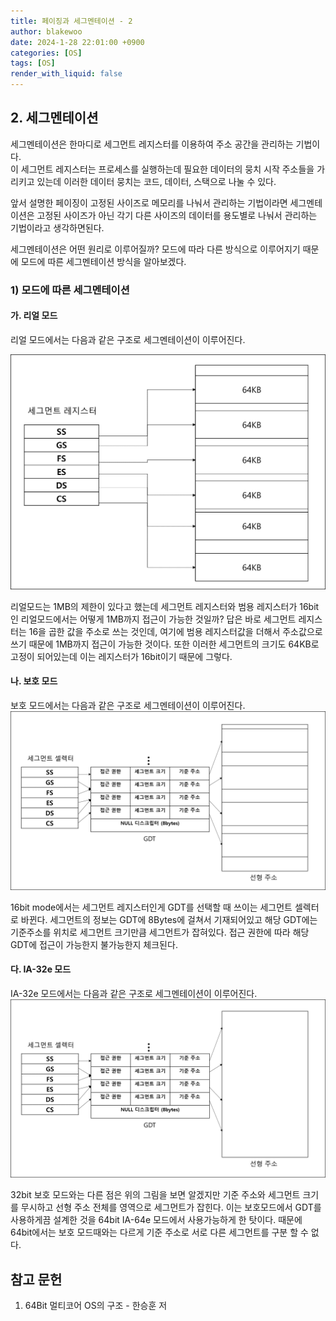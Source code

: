 ```yaml
---
title: 페이징과 세그멘테이션 - 2
author: blakewoo
date: 2024-1-28 22:01:00 +0900
categories: [OS]
tags: [OS]
render_with_liquid: false
---
```


## 2. 세그멘테이션
세그멘테이션은 한마디로 세그먼트 레지스터를 이용하여 주소 공간을 관리하는 기법이다.   
이 세그먼트 레지스터는 프로세스를 실행하는데 필요한 데이터의 뭉치 시작 주소들을 가리키고 있는데
이러한 데이터 뭉치는 코드, 데이터, 스택으로 나눌 수 있다.

앞서 설명한 페이징이 고정된 사이즈로 메모리를 나눠서 관리하는 기법이라면 세그멘테이션은
고정된 사이즈가 아닌 각기 다른 사이즈의 데이터를 용도별로 나눠서 관리하는 기법이라고 생각하면된다.

세그멘테이션은 어떤 원리로 이루어질까?
모드에 따라 다른 방식으로 이루어지기 때문에 모드에 따른 세그멘테이션 방식을 알아보겠다.

### 1) 모드에 따른 세그멘테이션
#### 가. 리얼 모드
리얼 모드에서는 다음과 같은 구조로 세그멘테이션이 이루어진다.

![img.png](/assets/blog/os/2024/16bit_mode_segmantation.png)     
 
리얼모드는 1MB의 제한이 있다고 했는데 세그먼트 레지스터와 범용 레지스터가 16bit인 리얼모드에서는 어떻게 1MB까지 접근이 가능한 것일까?
답은 바로 세그먼트 레지스터는 16을 곱한 값을 주소로 쓰는 것인데, 여기에 범용 레지스터값을 더해서
주소값으로 쓰기 때문에 1MB까지 접근이 가능한 것이다.
또한 이러한 세그먼트의 크기도 64KB로 고정이 되어있는데 이는 레지스터가 16bit이기 때문에 그렇다.

#### 나. 보호 모드
보호 모드에서는 다음과 같은 구조로 세그멘테이션이 이루어진다.
![img.png](/assets/blog/os/2024/32bit_mode_segmantation.png)   

16bit mode에서는 세그먼트 레지스터인게 GDT를 선택할 때 쓰이는 세그먼트 셀렉터로 바뀐다.
세그먼트의 정보는 GDT에 8Bytes에 걸쳐서 기재되어있고 해당 GDT에는 기준주소를 위치로 세그먼트 크기만큼
세그먼트가 잡혀있다. 접근 권한에 따라 해당 GDT에 접근이 가능한지 불가능한지 체크된다.

#### 다. IA-32e 모드
IA-32e 모드에서는 다음과 같은 구조로 세그멘테이션이 이루어진다.
![img.png](/assets/blog/os/2024/64bit_mode_segmantation.png)   

32bit 보호 모드와는 다른 점은 위의 그림을 보면 알겠지만 기준 주소와 세그먼트 크기를 무시하고 선형 주소 전체를 영역으로
세그먼트가 잡힌다. 이는 보호모드에서 GDT를 사용하게끔 설계한 것을 64bit IA-64e 모드에서 사용가능하게 한 탓이다.
때문에 64bit에서는 보호 모드때와는 다르게 기준 주소로 서로 다른 세그먼트를 구분 할 수 없다.


## 참고 문헌
1. 64Bit 멀티코어 OS의 구조 - 한승훈 저
